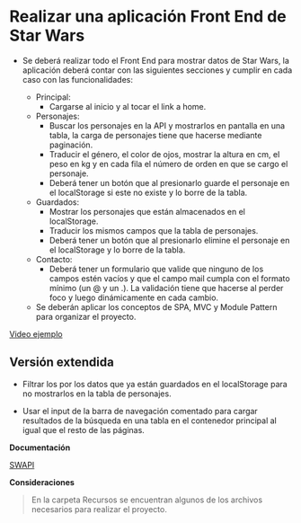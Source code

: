 # Realizar una aplicación Front End de Star Wars

- Se deberá realizar todo el Front End para mostrar datos de Star Wars, la aplicación deberá contar con las siguientes secciones y cumplir en cada caso con las funcionalidades:

   - Principal: 
      - Cargarse al inicio y al tocar el link a home.
   - Personajes: 
      - Buscar los personajes en la API y mostrarlos en pantalla en una tabla, la carga de personajes tiene que hacerse mediante paginación. 
      - Traducir el género, el color de ojos, mostrar la altura en cm, el peso en kg y en cada fila el número de orden en que se cargo el personaje. 
      - Deberá tener un botón que al presionarlo guarde el personaje en el localStorage si este no existe y lo borre de la tabla.     
   - Guardados: 
      - Mostrar los personajes que están almacenados en el localStorage.
      - Traducir los mismos campos que la tabla de personajes.
      - Deberá tener un botón que al presionarlo elimine el personaje en el localStorage y lo borre de la tabla.
   - Contacto:
      - Deberá tener un formulario que valide que ninguno de los campos estén vacíos y que el campo mail cumpla con el formato mínimo (un @ y un .). La validación tiene que hacerse al perder foco y luego dinámicamente en cada cambio.
  - Se deberán aplicar los conceptos de SPA, MVC y Module Pattern para organizar el proyecto.

[Video ejemplo](https://www.useloom.com/share/079626a0720c49f5825e5aadca9adc6a)

## Versión extendida

- Filtrar los por los datos que ya están guardados en el localStorage para no mostrarlos en la tabla de personajes.

- Usar el input de la barra de navegación comentado para cargar resultados de la búsqueda en una tabla en el contenedor principal al igual que el resto de las páginas.

**Documentación**

[SWAPI](https://swapi.co/documentation)

**Consideraciones**

> En la carpeta Recursos se encuentran algunos de los archivos necesarios para realizar el proyecto.